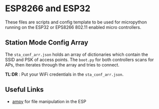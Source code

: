 # ESP8266 and ESP32
These files are scripts and config template to be used for micropython running
on the ESP32 or EPS8266 802.11 enabled micro controllers.

## Station Mode Config Array
The `sta_conf_arr.json` holds an array of dictionaries which contain the SSID
and PSK of access points. The `boot.py` for both controllers scans for APs, then
iterates through the array and tries to connect.

**TL:DR** : Put your WiFi credentials in the `sta_conf_arr.json`.

## Useful Links
* [ampy](https://github.com/adafruit/ampy) for file manipulation in the ESP
